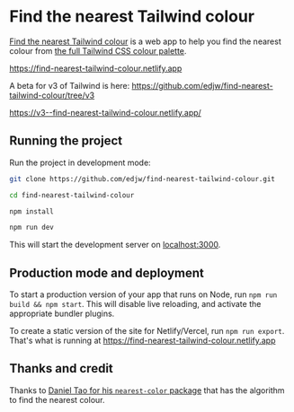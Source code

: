 # Find the nearest Tailwind colour

[Find the nearest Tailwind colour](https://find-nearest-tailwind-colour.netlify.app) is a web app to help you find the nearest colour from [the full Tailwind CSS colour palette](https://tailwindcss.com/docs/customizing-colors).

<https://find-nearest-tailwind-colour.netlify.app>

A beta for v3 of Tailwind is here:
<https://github.com/edjw/find-nearest-tailwind-colour/tree/v3>

<https://v3--find-nearest-tailwind-colour.netlify.app/>

## Running the project

Run the project in development mode:

```bash
git clone https://github.com/edjw/find-nearest-tailwind-colour.git

cd find-nearest-tailwind-colour

npm install 

npm run dev
```

This will start the development server on [localhost:3000](http://localhost:3000).

## Production mode and deployment

To start a production version of your app that runs on Node, run `npm run build && npm start`. This will disable live reloading, and activate the appropriate bundler plugins.

To create a static version of the site for Netlify/Vercel, run `npm run export`. That's what is running at <https://find-nearest-tailwind-colour.netlify.app>

## Thanks and credit

Thanks to [Daniel Tao for his `nearest-color` package](https://github.com/dtao/nearest-color) that has the algorithm to find the nearest colour.

